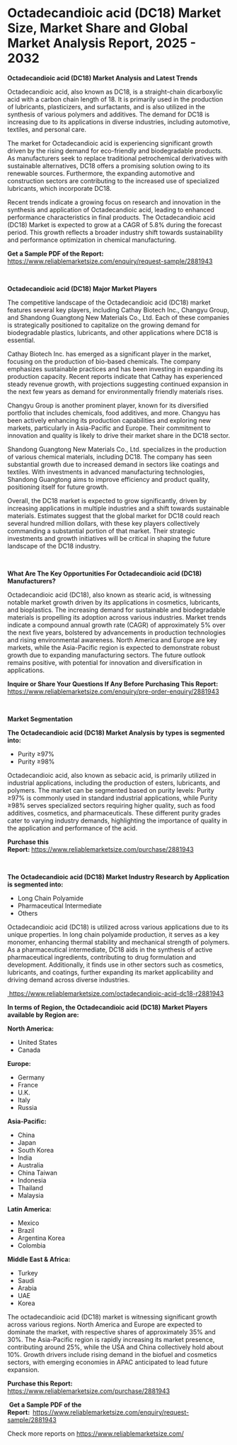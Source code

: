 <p><h1>Octadecandioic acid (DC18) Market Size, Market Share and Global Market Analysis Report, 2025 - 2032</h1></p><p><strong>Octadecandioic acid (DC18) Market Analysis and Latest Trends</strong></p>
<p><p>Octadecandioic acid, also known as DC18, is a straight-chain dicarboxylic acid with a carbon chain length of 18. It is primarily used in the production of lubricants, plasticizers, and surfactants, and is also utilized in the synthesis of various polymers and additives. The demand for DC18 is increasing due to its applications in diverse industries, including automotive, textiles, and personal care.</p><p>The market for Octadecandioic acid is experiencing significant growth driven by the rising demand for eco-friendly and biodegradable products. As manufacturers seek to replace traditional petrochemical derivatives with sustainable alternatives, DC18 offers a promising solution owing to its renewable sources. Furthermore, the expanding automotive and construction sectors are contributing to the increased use of specialized lubricants, which incorporate DC18.</p><p>Recent trends indicate a growing focus on research and innovation in the synthesis and application of Octadecandioic acid, leading to enhanced performance characteristics in final products. The Octadecandioic acid (DC18) Market is expected to grow at a CAGR of 5.8% during the forecast period. This growth reflects a broader industry shift towards sustainability and performance optimization in chemical manufacturing.</p></p>
<p><strong>Get a Sample PDF of the Report:&nbsp;</strong> <a href="https://www.reliablemarketsize.com/enquiry/request-sample/2881943?utm_campaign=2875&utm_medium=2&utm_source=Github&utm_content=ia&utm_term=12032025&utm_id=octadecandioic-acid-dc18">https://www.reliablemarketsize.com/enquiry/request-sample/2881943</a></p>
<p>&nbsp;</p>
<p><strong>Octadecandioic acid (DC18) Major Market Players</strong></p>
<p><p>The competitive landscape of the Octadecandioic acid (DC18) market features several key players, including Cathay Biotech Inc., Changyu Group, and Shandong Guangtong New Materials Co., Ltd. Each of these companies is strategically positioned to capitalize on the growing demand for biodegradable plastics, lubricants, and other applications where DC18 is essential.</p><p>Cathay Biotech Inc. has emerged as a significant player in the market, focusing on the production of bio-based chemicals. The company emphasizes sustainable practices and has been investing in expanding its production capacity. Recent reports indicate that Cathay has experienced steady revenue growth, with projections suggesting continued expansion in the next few years as demand for environmentally friendly materials rises.</p><p>Changyu Group is another prominent player, known for its diversified portfolio that includes chemicals, food additives, and more. Changyu has been actively enhancing its production capabilities and exploring new markets, particularly in Asia-Pacific and Europe. Their commitment to innovation and quality is likely to drive their market share in the DC18 sector.</p><p>Shandong Guangtong New Materials Co., Ltd. specializes in the production of various chemical materials, including DC18. The company has seen substantial growth due to increased demand in sectors like coatings and textiles. With investments in advanced manufacturing technologies, Shandong Guangtong aims to improve efficiency and product quality, positioning itself for future growth.</p><p>Overall, the DC18 market is expected to grow significantly, driven by increasing applications in multiple industries and a shift towards sustainable materials. Estimates suggest that the global market for DC18 could reach several hundred million dollars, with these key players collectively commanding a substantial portion of that market. Their strategic investments and growth initiatives will be critical in shaping the future landscape of the DC18 industry.</p></p>
<p>&nbsp;</p>
<p><strong>What Are The Key Opportunities For Octadecandioic acid (DC18) Manufacturers?</strong></p>
<p><p>Octadecandioic acid (DC18), also known as stearic acid, is witnessing notable market growth driven by its applications in cosmetics, lubricants, and bioplastics. The increasing demand for sustainable and biodegradable materials is propelling its adoption across various industries. Market trends indicate a compound annual growth rate (CAGR) of approximately 5% over the next five years, bolstered by advancements in production technologies and rising environmental awareness. North America and Europe are key markets, while the Asia-Pacific region is expected to demonstrate robust growth due to expanding manufacturing sectors. The future outlook remains positive, with potential for innovation and diversification in applications.</p></p>
<p><strong>Inquire or Share Your Questions If Any Before Purchasing This Report:</strong> <a href="https://www.reliablemarketsize.com/enquiry/pre-order-enquiry/2881943?utm_campaign=2875&utm_medium=2&utm_source=Github&utm_content=ia&utm_term=12032025&utm_id=octadecandioic-acid-dc18">https://www.reliablemarketsize.com/enquiry/pre-order-enquiry/2881943</a></p>
<p>&nbsp;</p>
<p><strong>Market Segmentation</strong></p>
<p><strong>The Octadecandioic acid (DC18) Market Analysis by types is segmented into:</strong></p>
<p><ul><li>Purity ≥97%</li><li>Purity ≥98%</li></ul></p>
<p><p>Octadecandioic acid, also known as sebacic acid, is primarily utilized in industrial applications, including the production of esters, lubricants, and polymers. The market can be segmented based on purity levels: Purity ≥97% is commonly used in standard industrial applications, while Purity ≥98% serves specialized sectors requiring higher quality, such as food additives, cosmetics, and pharmaceuticals. These different purity grades cater to varying industry demands, highlighting the importance of quality in the application and performance of the acid.</p></p>
<p><strong>Purchase this Report:&nbsp;</strong><a href="https://www.reliablemarketsize.com/purchase/2881943?utm_campaign=2875&utm_medium=2&utm_source=Github&utm_content=ia&utm_term=12032025&utm_id=octadecandioic-acid-dc18">https://www.reliablemarketsize.com/purchase/2881943</a></p>
<p>&nbsp;</p>
<p><strong>The Octadecandioic acid (DC18) Market Industry Research by Application is segmented into:</strong></p>
<p><ul><li>Long Chain Polyamide</li><li>Pharmaceutical Intermediate</li><li>Others</li></ul></p>
<p><p>Octadecandioic acid (DC18) is utilized across various applications due to its unique properties. In long chain polyamide production, it serves as a key monomer, enhancing thermal stability and mechanical strength of polymers. As a pharmaceutical intermediate, DC18 aids in the synthesis of active pharmaceutical ingredients, contributing to drug formulation and development. Additionally, it finds use in other sectors such as cosmetics, lubricants, and coatings, further expanding its market applicability and driving demand across diverse industries.</p></p>
<p><a href="https://www.reliablemarketsize.com/octadecandioic-acid-dc18-r2881943?utm_campaign=2875&utm_medium=2&utm_source=Github&utm_content=ia&utm_term=12032025&utm_id=octadecandioic-acid-dc18">&nbsp;https://www.reliablemarketsize.com/octadecandioic-acid-dc18-r2881943</a></p>
<p><strong>In terms of Region, the Octadecandioic acid (DC18) Market Players available by Region are:</strong></p>
<p>
    <p> <strong> North America: </strong>
        <ul>
            <li>United States</li>
            <li>Canada</li>
        </ul>
        </p> 
    <p> <strong> Europe: </strong>
        <ul>
            <li>Germany</li>
            <li>France</li>
            <li>U.K.</li>
            <li>Italy</li>
            <li>Russia</li>
        </ul>
        </p> 
    <p> <strong> Asia-Pacific: </strong>
        <ul>
            <li>China</li>
            <li>Japan</li>
            <li>South Korea</li>
            <li>India</li>
            <li>Australia</li>
            <li>China Taiwan</li>
            <li>Indonesia</li>
            <li>Thailand</li>
            <li>Malaysia</li>
        </ul>
        </p> 
    <p> <strong> Latin America: </strong>
        <ul>
            <li>Mexico</li>
            <li>Brazil</li>
            <li>Argentina Korea</li>
            <li>Colombia</li>
        </ul>
        </p> 
    <p> <strong> Middle East & Africa: </strong>
        <ul>
            <li>Turkey</li>
            <li>Saudi</li>
            <li>Arabia</li>
            <li>UAE</li>
            <li>Korea</li>
        </ul>
    </p>
    </p>
<p><p>The octadecandioic acid (DC18) market is witnessing significant growth across various regions. North America and Europe are expected to dominate the market, with respective shares of approximately 35% and 30%. The Asia-Pacific region is rapidly increasing its market presence, contributing around 25%, while the USA and China collectively hold about 10%. Growth drivers include rising demand in the biofuel and cosmetics sectors, with emerging economies in APAC anticipated to lead future expansion.</p></p>
<p><strong>Purchase this Report: </strong><a href="https://www.reliablemarketsize.com/purchase/2881943?utm_campaign=2875&utm_medium=2&utm_source=Github&utm_content=ia&utm_term=12032025&utm_id=octadecandioic-acid-dc18">https://www.reliablemarketsize.com/purchase/2881943</a></p>
<p>&nbsp;<strong>Get a Sample PDF of the Report:&nbsp;&nbsp;</strong><a href="https://www.reliablemarketsize.com/enquiry/request-sample/2881943?utm_campaign=2875&utm_medium=2&utm_source=Github&utm_content=ia&utm_term=12032025&utm_id=octadecandioic-acid-dc18">https://www.reliablemarketsize.com/enquiry/request-sample/2881943</a></p>
<p><strong></strong></p>
<p>Check more reports on <a href="https://www.reliablemarketsize.com/?utm_campaign=2875&utm_medium=2&utm_source=Github&utm_content=ia&utm_term=12032025&utm_id=octadecandioic-acid-dc18">https://www.reliablemarketsize.com/</a></p>